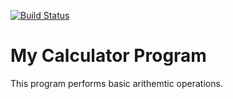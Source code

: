 [![Build Status](https://travis-ci.org/Duttp1998/Mytutorial.svg?branch=master)](https://travis-ci.org/Duttp1998/Mytutorial)
# My Calculator Program
This program performs basic arithemtic operations.
